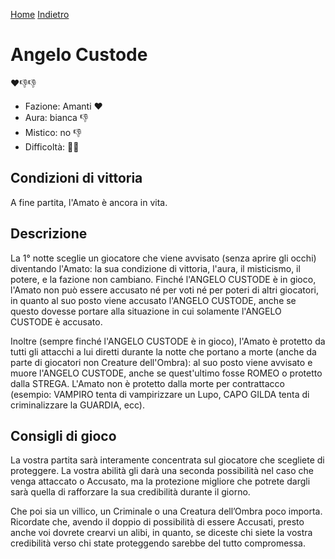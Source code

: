 [Home](/wherewolf-rules)
[Indietro](..)

# Angelo Custode

<span class='emoji'>❤️👎👎</span>

- Fazione: Amanti <span class='emoji'>❤️</span>
- Aura: bianca <span class='emoji'>👎</span>
- Mistico: no <span class='emoji'>👎</span>
- Difficoltà: <span class='emoji'>🌙🌙</span>

## Condizioni di vittoria

A fine partita, l'Amato è ancora in vita.

## Descrizione

La 1° notte sceglie un giocatore che viene avvisato (senza aprire gli occhi) diventando l'Amato: la sua condizione di vittoria, l'aura, il misticismo, il potere, e la fazione non cambiano. Finché l'ANGELO CUSTODE è in gioco, l'Amato non può essere accusato né per voti né per poteri di altri giocatori, in quanto al suo posto viene accusato l'ANGELO CUSTODE, anche se questo dovesse portare alla situazione in cui solamente l'ANGELO CUSTODE è accusato.

Inoltre (sempre finché l'ANGELO CUSTODE è in gioco), l'Amato è protetto da tutti gli attacchi a lui diretti durante la notte che portano a morte (anche da parte di giocatori non Creature dell'Ombra): al suo posto viene avvisato e muore l'ANGELO CUSTODE, anche se quest'ultimo fosse ROMEO o protetto dalla STREGA. L'Amato non è protetto dalla morte per contrattacco (esempio: VAMPIRO tenta di vampirizzare un Lupo, CAPO GILDA tenta di criminalizzare la GUARDIA, ecc).

## Consigli di gioco

La vostra partita sarà interamente concentrata sul giocatore che scegliete di proteggere. La vostra abilità gli darà una seconda possibilità nel caso che venga attaccato o Accusato, ma la protezione migliore che potrete dargli sarà quella di rafforzare la sua credibilità durante il giorno.

Che poi sia un villico, un Criminale o una Creatura dell’Ombra poco importa. Ricordate che, avendo il doppio di possibilità di essere Accusati, presto anche voi dovrete crearvi un alibi, in quanto, se diceste chi siete la vostra credibilità verso chi state proteggendo sarebbe del tutto compromessa.
